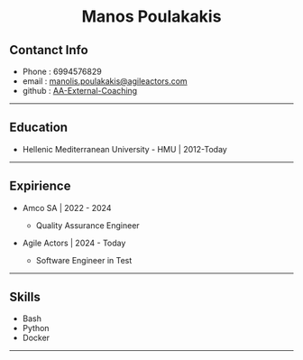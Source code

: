 <h1 style="text-align: center;">Manos Poulakakis</h1>


## Contanct Info 

- Phone  : 6994576829
- email  : manolis.poulakakis@agileactors.com
- github : [AA-External-Coaching](https://github.com/MPoulakakis/AA-external-coaching)

---

## Education

- Hellenic Mediterranean University - HMU | 2012-Today

---


## Expirience 

- Amco SA | 2022 - 2024 
    - Quality Assurance Engineer 



- Agile Actors | 2024 - Today
    - Software Engineer in Test


---

## Skills 

- Bash
- Python
- Docker

---
